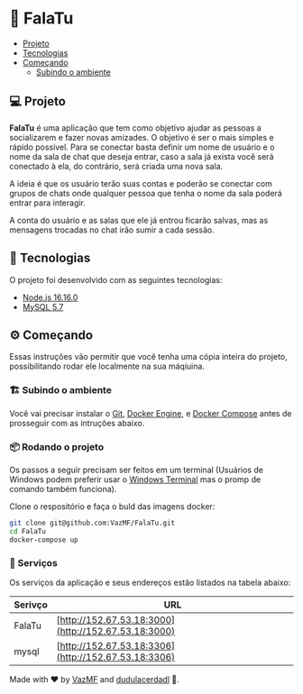 # 💬 FalaTu

- [Projeto](#computer-projeto)
- [Tecnologias](#toolbox-tecnologias)
- [Começando](#gear-começando)
  - [Subindo o ambiente](#building_construction-subindo-o-ambiente)


## :computer: Projeto

**FalaTu** é uma aplicação que tem como objetivo ajudar as pessoas a socializarem e fazer novas amizades. O objetivo é ser o mais simples e rápido possível. Para se conectar basta definir um nome de usuário e o nome da sala de chat que deseja entrar, caso a sala já exista você será conectado à ela, do contrário, será criada uma nova sala.

A ideia é que os usuário terão suas contas e poderão se conectar com grupos de chats onde qualquer pessoa que tenha o nome da sala poderá entrar para interagir.

A conta do usuário e as salas que ele já entrou ficarão salvas, mas as mensagens trocadas no chat irão sumir a cada sessão.


## :toolbox: Tecnologias

O projeto foi desenvolvido com as seguintes tecnologias:

- [Node.js 16.16.0](https://nodejs.org/en)
- [MySQL 5.7](https://www.mysql.com/)

## :gear: Começando

Essas instruções vão permitir que você tenha uma cópia inteira do projeto, possibilitando rodar ele localmente na sua máqiuina.

### :building_construction: Subindo o ambiente

Você vai precisar instalar o [Git](https://git-scm.com/downloads), [Docker Engine](https://docs.docker.com/engine/install), e [Docker Compose](https://docs.docker.com/compose/install) antes de prosseguir com as intruções abaixo.

### :package: Rodando o projeto

Os passos a seguir precisam ser feitos em um terminal (Usuários de Windows podem preferir usar o [Windows Terminal](https://aka.ms/windowsterminal) mas o promp de comando também funciona).

Clone o respositório e faça o buld das imagens docker:

```bash
git clone git@github.com:VazMF/FalaTu.git
cd FalaTu
docker-compose up
```

### :flight_departure: Serviços
Os serviços da aplicação e seus endereços estão listados na tabela abaixo:

| Serivço         | URL                                                |
| --------------- | ------------------------------------------------------ |
| FalaTu     | [http://152.67.53.18:3000](http://152.67.53.18:3000)         |
| mysql      | [http://152.67.53.18:3306](http://152.67.53.18:3306) |


Made with :heart: by [VazMF](https://github.com/VazMF) and [dudulacerdadl](https://github.com/dudulacerdadl) :wave:.

